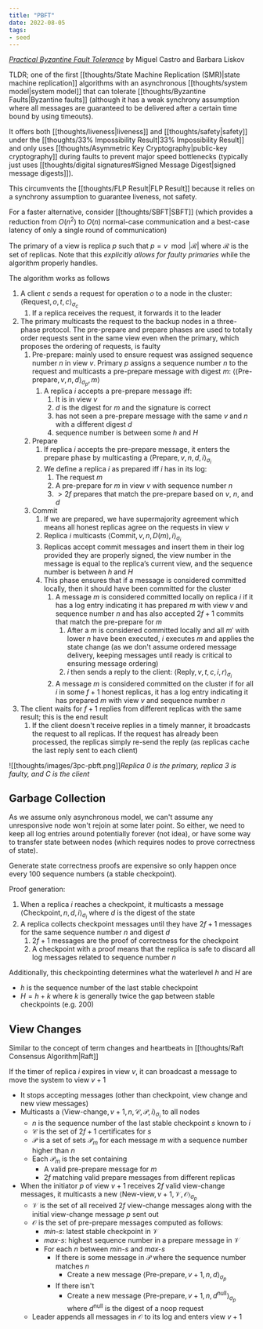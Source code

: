 ```yaml
---
title: "PBFT"
date: 2022-08-05
tags:
- seed
---
```


*[Practical Byzantine Fault Tolerance](http://css.csail.mit.edu/6.824/2014/papers/castro-practicalbft.pdf)* by Miguel Castro and Barbara Liskov

TLDR; one of the first [[thoughts/State Machine Replication (SMR)|state machine replication]] algorithms with an asynchronous [[thoughts/system model|system model]] that can tolerate [[thoughts/Byzantine Faults|Byzantine faults]] (although it has a weak synchrony assumption where all messages are guaranteed to be delivered after a certain time bound by using timeouts).

It offers both [[thoughts/liveness|liveness]] and [[thoughts/safety|safety]] under the [[thoughts/33% Impossibility Result|33% Impossibility Result]] and only uses [[thoughts/Asymmetric Key Cryptography|public-key cryptography]] during faults to prevent major speed bottlenecks (typically just uses [[thoughts/digital signatures#Signed Message Digest|signed message digests]]).

This circumvents the [[thoughts/FLP Result|FLP Result]] because it relies on a synchrony assumption to guarantee liveness, not safety.

For a faster alternative, consider [[thoughts/SBFT|SBFT]] (which provides a reduction from $O(n^2)$ to $O(n)$ normal-case communication and a best-case latency of only a single round of communication)

The primary of a view is replica $p$ such that $p = v \mod |\mathcal{R}|$ where $\mathcal{R}$ is the set of replicas. Note that this *explicitly allows for faulty primaries* while the algorithm properly handles.

The algorithm works as follows
1. A client $c$ sends a request for operation $o$ to a node in the cluster: $\langle \textrm{Request}, o, t, c \rangle_{\sigma_c}$
	1. If a replica receives the request, it forwards it to the leader
2. The primary multicasts the request to the backup nodes in a three-phase protocol. The pre-prepare and prepare phases are used to totally order requests sent in the same view even when the primary, which proposes the ordering of requests, is faulty
	1. Pre-prepare: mainly used to ensure request was assigned sequence number $n$ in view $v$. Primary $p$ assigns a sequence number $n$ to the request and multicasts a pre-prepare message with digest $m$: $\langle \langle \textrm{Pre-prepare}, v, n, d \rangle_{\sigma_p}, m \rangle$
		1. A replica $i$ accepts a pre-prepare message iff:
			1. It is in view $v$
			2. $d$ is the digest for $m$ and the signature is correct
			3. has not seen a pre-prepare message with the same $v$ and $n$ with a different digest $d$
			4. sequence number is between some $h$ and $H$
	2. Prepare
		1. If replica $i$ accepts the pre-prepare message, it enters the prepare phase by multicasting a $\langle \textrm{Prepare}, v, n, d, i \rangle_{\sigma_i}$
		2. We define a replica $i$ as prepared iff $i$ has in its log:
			1. The request $m$
			2. A pre-prepare for $m$ in view $v$ with sequence number $n$
			3. $>2f$ prepares that match the pre-prepare based on $v$, $n$, and $d$
	3. Commit
		1. If we are prepared, we have supermajority agreement which means all honest replicas agree on the requests in view $v$
		2. Replica $i$ multicasts $\langle \textrm{Commit}, v, n, D(m), i \rangle_{\sigma_i}$
		3. Replicas accept commit messages and insert them in their log provided they are properly signed, the view number in the message is equal to the replica’s current view, and the sequence number is between $h$ and $H$
		4. This phase ensures that if a message is considered committed locally, then it should have been committed for the cluster
			1. A message $m$ is considered committed locally on replica $i$ if it has a log entry indicating it has prepared $m$ with view $v$ and sequence number $n$ and has also accepted $2f+1$ commits that match the pre-prepare for $m$
				1. After a $m$ is considered committed locally and all $m'$ with lower $n$ have been executed, $i$ executes $m$ and applies the state change (as we don't assume ordered message delivery, keeping messages until ready is critical to ensuring message ordering)
				2. $i$ then sends a reply to the client: $\langle \textrm{Reply}, v, t, c, i, r \rangle_{\sigma_i}$
			2. A message $m$ is considered committed on the cluster if for all $i$ in some $f+1$ honest replicas, it has a log entry indicating it has prepared $m$ with view $v$ and sequence number $n$
4. The client waits for $f + 1$ replies from different replicas with the same result; this is the end result
	1. If the client doesn't receive replies in a timely manner, it broadcasts the request to all replicas. If the request has already been processed, the replicas simply re-send the reply (as replicas cache the last reply sent to each client)

![[thoughts/images/3pc-pbft.png]]*Replica 0 is the primary, replica 3 is faulty, and C is the client*

## Garbage Collection
As we assume only asynchronous model, we can't assume any unresponsive node won't rejoin at some later point. So either, we need to keep all log entries around potentially forever (not idea), or have some way to transfer state between nodes (which requires nodes to prove correctness of state).

Generate state correctness proofs are expensive so only happen once every 100 sequence numbers (a stable checkpoint).

Proof generation:
1. When a replica $i$ reaches a checkpoint, it multicasts a message $\langle \textrm{Checkpoint}, n, d, i \rangle_{\sigma_i}$ where $d$ is the digest of the state
2. A replica collects checkpoint messages until they have $2f+1$ messages for the same sequence number $n$ and digest $d$
	1. $2f+1$ messages are the proof of correctness for the checkpoint
	2. A checkpoint with a proof means that the replica is safe to discard all log messages related to sequence number $n$

Additionally, this checkpointing determines what the waterlevel $h$ and $H$ are
- $h$ is the sequence number of the last stable checkpoint
- $H = h + k$ where $k$ is generally twice the gap between stable checkpoints (e.g. 200)

## View Changes
Similar to the concept of term changes and heartbeats in [[thoughts/Raft Consensus Algorithm|Raft]]

If the timer of replica $i$ expires in view $v$, it can broadcast a message to move the system to view $v + 1$
- It stops accepting messages (other than checkpoint, view change and new view messages)
- Multicasts a $\langle \textrm{View-change}, v + 1, n , \mathcal C, \mathcal P, i \rangle_{\sigma_i}$ to all nodes
	- $n$ is the sequence number of the last stable checkpoint $s$ known to $i$
	- $\mathcal C$ is the set of $2f+1$ certificates for $s$
	- $\mathcal P$ is a set of sets $\mathcal{P}_m$ for each message $m$ with a sequence number higher than $n$
	- Each $\mathcal{P}_m$ is the set containing
		- A valid pre-prepare message for $m$
		- $2f$ matching valid prepare messages from different replicas
- When the initiator $p$ of view $v + 1$ receives $2f$ valid view-change messages, it multicasts a new $\langle \textrm{New-view}, v + 1, \mathcal V, \mathcal O \rangle_{\sigma_p}$ 
	- $\mathcal V$ is the set of all received $2f$ view-change messages along with the initial view-change message $p$ sent out
	- $\mathcal O$ is the set of pre-prepare messages computed as follows:
		- *min-s*: latest stable checkpoint in $\mathcal V$
		- *max-s*: highest sequence number in a prepare message in $\mathcal V$
		- For each $n$ between *min-s* and *max-s*
			- If there is some message in $\mathcal P$ where the sequence number matches $n$
				- Create a new message $\langle \textrm{Pre-prepare}, v+1, n,d \rangle_{\sigma_p}$
			- If there isn't
				- Create a new message $\langle \textrm{Pre-prepare}, v+1, n,d^{\textrm{null}} \rangle_{\sigma_p}$ where $d^{\textrm{null}}$ is the digest of a noop request
	- Leader appends all messages in $\mathcal O$ to its log and enters view $v + 1$